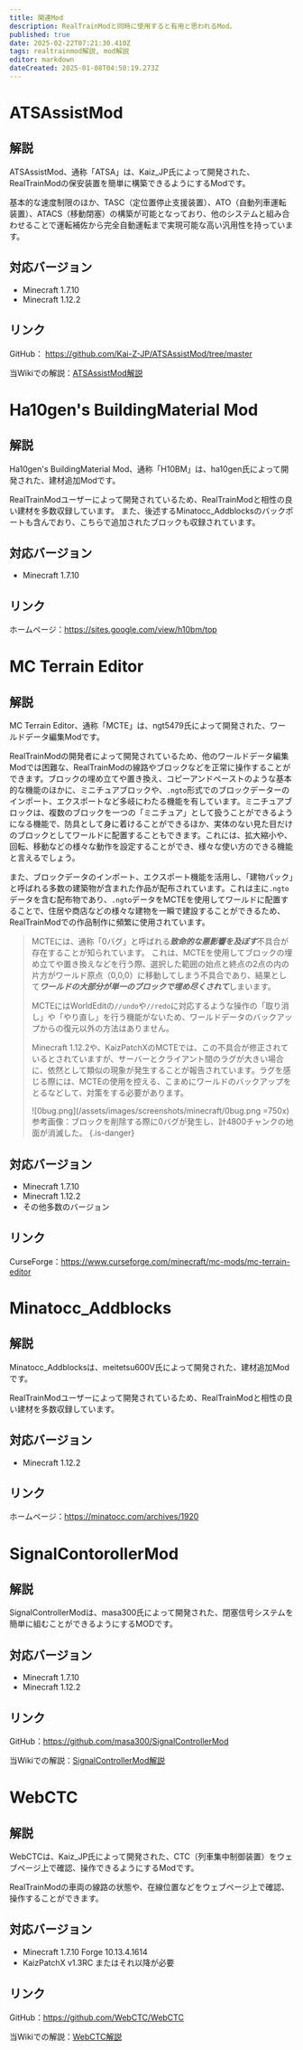 ```yaml
---
title: 関連Mod
description: RealTrainModと同時に使用すると有用と思われるMod。
published: true
date: 2025-02-22T07:21:30.410Z
tags: realtrainmod解説, mod解説
editor: markdown
dateCreated: 2025-01-08T04:50:19.273Z
---
```


# ATSAssistMod

## 解説
ATSAssistMod、通称「ATSA」は、Kaiz_JP氏によって開発された、RealTrainModの保安装置を簡単に構築できるようにするModです。

基本的な速度制限のほか、TASC（定位置停止支援装置）、ATO（自動列車運転装置）、ATACS（移動閉塞）の構築が可能となっており、他のシステムと組み合わせることで運転補佐から完全自動運転まで実現可能な高い汎用性を持っています。

## 対応バージョン
* Minecraft 1.7.10
* Minecraft 1.12.2

## リンク
GitHub： <a href="https://github.com/Kai-Z-JP/ATSAssistMod/tree/master" target="_blank">https://github.com/Kai-Z-JP/ATSAssistMod/tree/master</a>

当Wikiでの解説：[ATSAssistMod解説](/ja/mod-usage/ats-assist-mod)

# Ha10gen's BuildingMaterial Mod

## 解説
Ha10gen's BuildingMaterial Mod、通称「H10BM」は、ha10gen氏によって開発された、建材追加Modです。

RealTrainModユーザーによって開発されているため、RealTrainModと相性の良い建材を多数収録しています。
また、後述するMinatocc_Addblocksのバックポートも含んでおり、こちらで追加されたブロックも収録されています。

## 対応バージョン
* Minecraft 1.7.10

## リンク
ホームページ：<a href="https://sites.google.com/view/h10bm/top" target="_blank">https://sites.google.com/view/h10bm/top</a>

# MC Terrain Editor

## 解説
MC Terrain Editor、通称「MCTE」は、ngt5479氏によって開発された、ワールドデータ編集Modです。

RealTrainModの開発者によって開発されているため、他のワールドデータ編集Modでは困難な、RealTrainModの線路やブロックなどを正常に操作することができます。ブロックの埋め立てや置き換え、コピーアンドペーストのような基本的な機能のほかに、ミニチュアブロックや、`.ngto`形式でのブロックデーターのインポート、エクスポートなど多岐にわたる機能を有しています。ミニチュアブロックは、複数のブロックを一つの「ミニチュア」として扱うことができるようになる機能で、防具として身に着けることができるほか、実体のない見た目だけのブロックとしてワールドに配置することもできます。これには、拡大縮小や、回転、移動などの様々な動作を設定することができ、様々な使い方のできる機能と言えるでしょう。

また、ブロックデータのインポート、エクスポート機能を活用し、「建物パック」と呼ばれる多数の建築物が含まれた作品が配布されています。これは主に`.ngto`データを含む配布物であり、`.ngto`データをMCTEを使用してワールドに配置することで、住居や商店などの様々な建物を一瞬で建設することができるため、RealTrainModでの作品制作に頻繁に使用されています。

> MCTEには、通称「0バグ」と呼ばれる***致命的な悪影響を及ぼす***不具合が存在することが知られています。
> これは、MCTEを使用してブロックの埋め立てや置き換えなどを行う際、選択した範囲の始点と終点の2点の内の片方がワールド原点（0,0,0）に移動してしまう不具合であり、結果として***ワールドの大部分が単一のブロックで埋め尽くされて***しまいます。
> 
> MCTEにはWorldEditの`//undo`や`//redo`に対応するような操作の「取り消し」や「やり直し」を行う機能がないため、ワールドデータのバックアップからの復元以外の方法はありません。
> 
> Minecraft 1.12.2や、KaizPatchXのMCTEでは、この不具合が修正されているとされていますが、サーバーとクライアント間のラグが大きい場合に、依然として類似の現象が発生することが報告されています。ラグを感じる際には、MCTEの使用を控える、こまめにワールドのバックアップをとるなどして、対策をする必要があります。
> 
> ![0bug.png](/assets/images/screenshots/minecraft/0bug.png =750x)
> 参考画像：ブロックを削除する際に0バグが発生し、計4800チャンクの地面が消滅した。
{.is-danger}

## 対応バージョン
* Minecraft 1.7.10
* Minecraft 1.12.2
* その他多数のバージョン

## リンク
CurseForge：<a href="https://www.curseforge.com/minecraft/mc-mods/mc-terrain-editor" target="_blank">https://www.curseforge.com/minecraft/mc-mods/mc-terrain-editor</a>

# Minatocc_Addblocks

## 解説
Minatocc_Addblocksは、meitetsu600V氏によって開発された、建材追加Modです。

RealTrainModユーザーによって開発されているため、RealTrainModと相性の良い建材を多数収録しています。

## 対応バージョン
* Minecraft 1.12.2

## リンク
ホームページ：<a href="https://minatocc.com/archives/1920" target="_blank">https://minatocc.com/archives/1920</a>

# SignalContorollerMod

## 解説
SignalControllerModは、masa300氏によって開発された、閉塞信号システムを簡単に組むことができるようにするMODです。

## 対応バージョン
* Minecraft 1.7.10
* Minecraft 1.12.2

## リンク
GitHub：<a href="https://github.com/masa300/SignalControllerMod" target="_blank">https://github.com/masa300/SignalControllerMod</a>

当Wikiでの解説：[SignalControllerMod解説](/ja/mod-usage/signal-controller-mod)

# WebCTC

## 解説
WebCTCは、Kaiz_JP氏によって開発された、CTC（列車集中制御装置）をウェブページ上で確認、操作できるようにするModです。

RealTrainModの車両の線路の状態や、在線位置などをウェブページ上で確認、操作することができます。

## 対応バージョン
* Minecraft 1.7.10 Forge 10.13.4.1614
* KaizPatchX v1.3RC またはそれ以降が必要

## リンク
GitHub：<a href="https://github.com/WebCTC/WebCTC" target="_blank">https://github.com/WebCTC/WebCTC</a>

当Wikiでの解説：[WebCTC解説](/ja/mod-usage/web-ctc)
